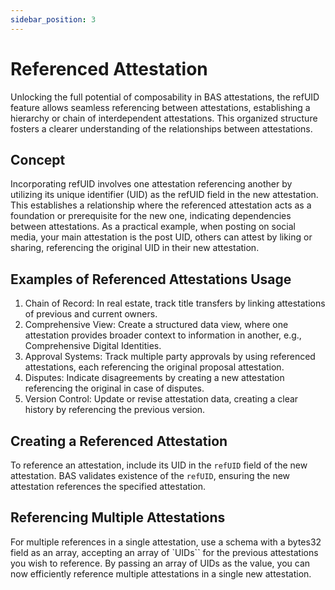 ```yaml
---
sidebar_position: 3
---
```

# Referenced Attestation

Unlocking the full potential of composability in BAS attestations, the refUID feature allows seamless referencing between attestations, establishing a hierarchy or chain of interdependent attestations. This organized structure fosters a clearer understanding of the relationships between attestations.

## Concept

Incorporating refUID involves one attestation referencing another by utilizing its unique identifier (UID) as the refUID field in the new attestation. This establishes a relationship where the referenced attestation acts as a foundation or prerequisite for the new one, indicating dependencies between attestations. As a practical example, when posting on social media, your main attestation is the post UID, others can attest by liking or sharing, referencing the original UID in their new attestation.

## Examples of Referenced Attestations Usage

1. Chain of Record: In real estate, track title transfers by linking attestations of previous and current owners.
2. Comprehensive View: Create a structured data view, where one attestation provides broader context to information in another, e.g., Comprehensive Digital Identities.
3. Approval Systems: Track multiple party approvals by using referenced attestations, each referencing the original proposal attestation.
4. Disputes: Indicate disagreements by creating a new attestation referencing the original in case of disputes.
5. Version Control: Update or revise attestation data, creating a clear history by referencing the previous version.

## Creating a Referenced Attestation

To reference an attestation, include its UID in the `refUID` field of the new attestation. BAS validates existence of the  `refUID`, ensuring the new attestation references the specified attestation.

## Referencing Multiple Attestations

For multiple references in a single attestation, use a schema with a bytes32 field as an array, accepting an array of `UIDs`` for the previous attestations you wish to reference. By passing an array of UIDs as the value, you can now efficiently reference multiple attestations in a single new attestation.
